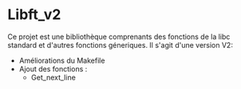 # Libft_v2
Ce projet est une bibliothèque comprenants des fonctions de la libc standard et d'autres fonctions géneriques.
Il s'agit d'une version V2:
- Améliorations du Makefile
- Ajout des fonctions :
  - Get_next_line
